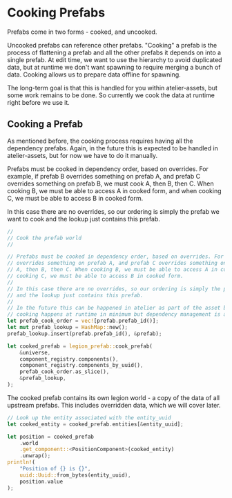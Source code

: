# Cooking Prefabs

Prefabs come in two forms - cooked, and uncooked.

Uncooked prefabs can reference other prefabs. "Cooking" a prefab is the process of flattening a prefab and all the other
prefabs it depends on into a single prefab. At edit time, we want to use the hierarchy to avoid duplicated data, but at
runtime we don't want spawning to require merging a bunch of data. Cooking allows us to prepare data offline for
spawning.

The long-term goal is that this is handled for you within atelier-assets, but some work remains to be done. So currently
we cook the data at runtime right before we use it.

## Cooking a Prefab

As mentioned before, the cooking process requires having all the dependency prefabs. Again, in the future this is
expected to be handled in atelier-assets, but for now we have to do it manually.

Prefabs must be cooked in dependency order, based on overrides. For example, if prefab B
overrides something on prefab A, and prefab C overrides something on prefab B, we must cook
A, then B, then C. When cooking B, we must be able to access A in cooked form, and when
cooking C, we must be able to access B in cooked form.

In this case there are no overrides, so our ordering is simply the prefab we want to cook
and the lookup just contains this prefab.

```rust
//
// Cook the prefab world
//

// Prefabs must be cooked in dependency order, based on overrides. For example, if prefab B
// overrides something on prefab A, and prefab C overrides something on prefab B, we must cook
// A, then B, then C. When cooking B, we must be able to access A in cooked form, and when
// cooking C, we must be able to access B in cooked form.
//
// In this case there are no overrides, so our ordering is simply the prefab we want to cook
// and the lookup just contains this prefab.
//
// In the future this can be happened in atelier as part of the asset build process. For now,
// cooking happens at runtime in minimum but dependency management is automatically handled.
let prefab_cook_order = vec![prefab.prefab_id()];
let mut prefab_lookup = HashMap::new();
prefab_lookup.insert(prefab.prefab_id(), &prefab);

let cooked_prefab = legion_prefab::cook_prefab(
    &universe,
    component_registry.components(),
    component_registry.components_by_uuid(),
    prefab_cook_order.as_slice(),
    &prefab_lookup,
);
```

The cooked prefab contains its own legion world - a copy of the data of all upstream prefabs. This includes overridden
data, which we will cover later.

```rust
// Look up the entity associated with the entity_uuid
let cooked_entity = cooked_prefab.entities[&entity_uuid];

let position = cooked_prefab
    .world
    .get_component::<PositionComponent>(cooked_entity)
    .unwrap();
println!(
    "Position of {} is {}",
    uuid::Uuid::from_bytes(entity_uuid),
    position.value
);
```